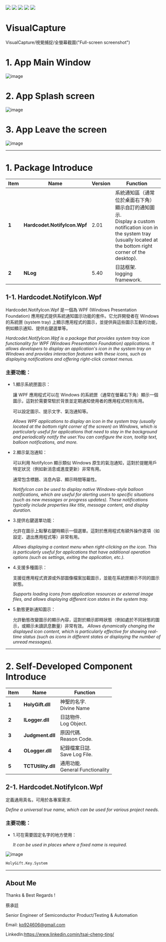 ![](https://img.shields.io/badge/Creater-TCT-FFFF00) ![](https://img.shields.io/badge/development-csharp-006400) ![](https://img.shields.io/badge/Version-DotNet8-blue) ![](https://img.shields.io/badge/Tool-VisualStudio2022-222222) ![](https://img.shields.io/badge/OS-Windows-FF8022)

# VisualCapture
VisualCapture/視覺捕捉/全螢幕截圖("Full-screen screenshot")

# 1. App Main Window
![image](https://github.com/user-attachments/assets/1d7a0041-9d96-4d8f-a5ac-86c6663a44f2)

# 2. App Splash screen
![image](https://github.com/user-attachments/assets/cf39130a-ebe8-4d70-a7d1-2b719c0c3a28)


# 3. App Leave the screen
![image](https://github.com/user-attachments/assets/088f2dec-0679-4bb9-9a09-c3fd265a80c8)


------

# 1. Package Introduce

| **Item** | **Name** | **Version** | **Function** |
|----------|--------------|-------------|-------------|
| **1** | **Hardcodet.NotifyIcon.Wpf** | 2.01 | 系統通知區（通常位於桌面右下角）顯示自訂的通知圖示.<br>Display a custom notification icon in the system tray (usually located at the bottom right corner of the desktop). |
| **2** | **NLog** | 5.40 | 日誌框架.<br>logging framework. |


## 1-1. Hardcodet.NotifyIcon.Wpf
Hardcodet.NotifyIcon.Wpf 是一個為 WPF (Windows Presentation Foundation) 應用程式提供系統通知圖示功能的套件。它允許開發者在 Windows 的系統匣 (system tray) 上顯示應用程式的圖示，並提供與這些圖示互動的功能，例如顯示通知、提供右鍵選單等。

*Hardcodet.NotifyIcon.Wpf is a package that provides system tray icon functionality for WPF (Windows Presentation Foundation) applications. It allows developers to display an application's icon in the system tray on Windows and provides interaction features with these icons, such as displaying notifications and offering right-click context menus.*

### 主要功能：

- 1.顯示系統匣圖示：
  
  讓 WPF 應用程式可以在 Windows 的系統匣（通常在螢幕右下角）顯示一個圖示，這對於需要常駐於背景並定期通知使用者的應用程式特別有用。

  可以設定圖示、提示文字、氣泡通知等。

  *Allows WPF applications to display an icon in the system tray (usually located at the bottom right corner of the screen) on Windows, which is particularly useful for applications that need to stay in the background and periodically notify the user.You can configure the icon, tooltip text, balloon notifications, and more.*

- 2.顯示氣泡通知：

  可以利用 NotifyIcon 顯示類似 Windows 原生的氣泡通知，這對於提醒用戶特定狀況（例如新消息或進度更新）非常有用。

  通常包含標題、消息內容、顯示時間等屬性。

  *NotifyIcon can be used to display native Windows-style balloon notifications, which are useful for alerting users to specific situations (such as new messages or progress updates). These notifications typically include properties like title, message content, and display duration.*

- 3.提供右鍵選單功能：

  允許在圖示上點擊右鍵時顯示一個選單。這對於應用程式有額外操作選項（如設定、退出應用程式等）非常有用。

  *Allows displaying a context menu when right-clicking on the icon. This is particularly useful for applications that have additional operation options (such as settings, exiting the application, etc.).*

- 4.支援多種圖示：

  支援從應用程式資源或外部圖像檔案加載圖示，並能在系統匣顯示不同的圖示狀態。

  *Supports loading icons from application resources or external image files, and allows displaying different icon states in the system tray.*

- 5.動態更新通知圖示：

  允許動態改變圖示的顯示內容，這對於顯示即時狀態（例如處於不同狀態的圖示，或顯示未讀訊息數量）非常有效。
  *Allows dynamically changing the displayed icon content, which is particularly effective for showing real-time status (such as icons in different states or displaying the number of unread messages).*

------

# 2. Self-Developed Component Introduce

| **Item** | **Name** | **Function** |
|----------|--------------|-------------|
| **1** | **HolyGift.dll** | 神聖的名字.<br>Divine Name |
| **2** | **ILogger.dll** | 日誌物件.<br>Log Object. |
| **3** | **Judgment.dll** | 原因代碼.<br>Reason Code. |
| **4** | **OLogger.dll** | 紀錄檔案日誌.<br>Save Log File. |
| **5** | **TCTUtility.dll** | 通用功能.<br>General Functionality |

## 2-1. Hardcodet.NotifyIcon.Wpf
定義通用真名，可用於各專案需求.

*Define a universal true name, which can be used for various project needs.*

### 主要功能：

- 1.可在需要固定名字的地方使用：

  *It can be used in places where a fixed name is required.*

![image](https://github.com/user-attachments/assets/d56fe3b5-921e-49b6-a4bd-913ef4b92c25)

```bash
HolyGift.Key.System
```

------

## About Me
Thanks & Best Regards !

蔡承廷

​Senior Engineer of Semiconductor Product/Testing & ​Automation

Email: ​​kp924606@gmail.com

LinkedIn:https://www.linkedin.comin/tsai-cheng-ting/

